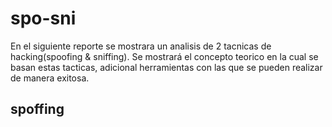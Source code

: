 # spo-sni

En el siguiente reporte se mostrara un analisis de 2 tacnicas de hacking(spoofing & sniffing). Se mostrará el concepto teorico en la cual se basan estas tacticas, adicional herramientas con las que se pueden realizar de manera exitosa.

## spoffing

